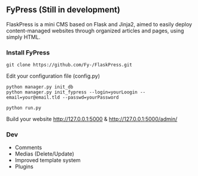 FyPress (Still in development)
--------
FlaskPress is a mini CMS based on Flask and Jinja2, aimed to easily deploy content-managed websites through organized articles and pages, using simply HTML.

### Install FyPress
    git clone https://github.com/Fy-/FlaskPress.git

Edit your configuration file (config.py)

    python manager.py init_db
    python manager.py init_fypress --login=yourLoogin --email=your@email.tld --passwd=yourPassword

    python run.py

Build your website http://127.0.0.1:5000 & http://127.0.0.1:5000/admin/

### Dev 
* Comments
* Medias (Delete/Update)
* Improved template system
* Plugins
